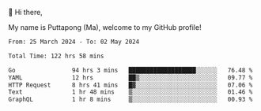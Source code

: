 👋 Hi there,

My name is Puttapong (Ma), welcome to my GitHub profile!

<!--START_SECTION:waka-->

```txt
From: 25 March 2024 - To: 02 May 2024

Total Time: 122 hrs 58 mins

Go                94 hrs 3 mins   ███████████████████░░░░░░   76.48 %
YAML              12 hrs          ██▒░░░░░░░░░░░░░░░░░░░░░░   09.77 %
HTTP Request      8 hrs 41 mins   █▓░░░░░░░░░░░░░░░░░░░░░░░   07.06 %
Text              1 hr 48 mins    ▒░░░░░░░░░░░░░░░░░░░░░░░░   01.46 %
GraphQL           1 hr 8 mins     ▒░░░░░░░░░░░░░░░░░░░░░░░░   00.93 %
```

<!--END_SECTION:waka-->
